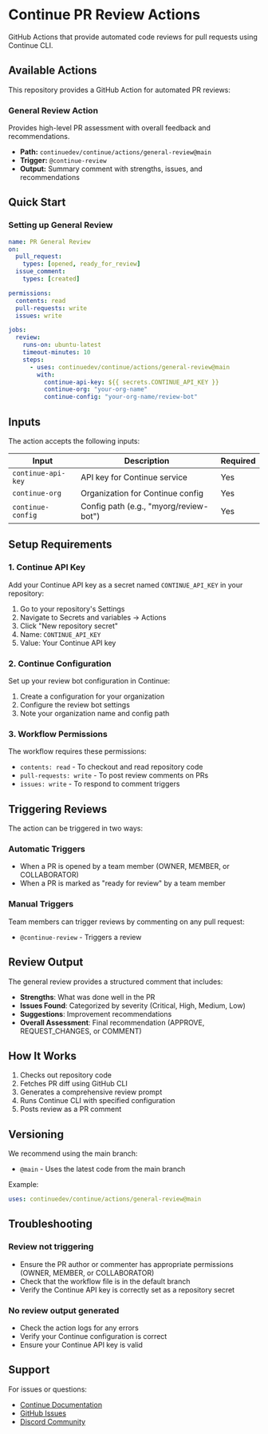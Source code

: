 # Continue PR Review Actions

GitHub Actions that provide automated code reviews for pull requests using Continue CLI.

## Available Actions

This repository provides a GitHub Action for automated PR reviews:

### General Review Action

Provides high-level PR assessment with overall feedback and recommendations.

- **Path:** `continuedev/continue/actions/general-review@main`
- **Trigger:** `@continue-review`
- **Output:** Summary comment with strengths, issues, and recommendations

## Quick Start

### Setting up General Review

```yaml
name: PR General Review
on:
  pull_request:
    types: [opened, ready_for_review]
  issue_comment:
    types: [created]

permissions:
  contents: read
  pull-requests: write
  issues: write

jobs:
  review:
    runs-on: ubuntu-latest
    timeout-minutes: 10
    steps:
      - uses: continuedev/continue/actions/general-review@main
        with:
          continue-api-key: ${{ secrets.CONTINUE_API_KEY }}
          continue-org: "your-org-name"
          continue-config: "your-org-name/review-bot"
```

## Inputs

The action accepts the following inputs:

| Input              | Description                            | Required |
| ------------------ | -------------------------------------- | -------- |
| `continue-api-key` | API key for Continue service           | Yes      |
| `continue-org`     | Organization for Continue config       | Yes      |
| `continue-config`  | Config path (e.g., "myorg/review-bot") | Yes      |

## Setup Requirements

### 1. Continue API Key

Add your Continue API key as a secret named `CONTINUE_API_KEY` in your repository:

1. Go to your repository's Settings
2. Navigate to Secrets and variables → Actions
3. Click "New repository secret"
4. Name: `CONTINUE_API_KEY`
5. Value: Your Continue API key

### 2. Continue Configuration

Set up your review bot configuration in Continue:

1. Create a configuration for your organization
2. Configure the review bot settings
3. Note your organization name and config path

### 3. Workflow Permissions

The workflow requires these permissions:

- `contents: read` - To checkout and read repository code
- `pull-requests: write` - To post review comments on PRs
- `issues: write` - To respond to comment triggers

## Triggering Reviews

The action can be triggered in two ways:

### Automatic Triggers

- When a PR is opened by a team member (OWNER, MEMBER, or COLLABORATOR)
- When a PR is marked as "ready for review" by a team member

### Manual Triggers

Team members can trigger reviews by commenting on any pull request:

- `@continue-review` - Triggers a review

## Review Output

The general review provides a structured comment that includes:

- **Strengths**: What was done well in the PR
- **Issues Found**: Categorized by severity (Critical, High, Medium, Low)
- **Suggestions**: Improvement recommendations
- **Overall Assessment**: Final recommendation (APPROVE, REQUEST_CHANGES, or COMMENT)

## How It Works

1. Checks out repository code
2. Fetches PR diff using GitHub CLI
3. Generates a comprehensive review prompt
4. Runs Continue CLI with specified configuration
5. Posts review as a PR comment

## Versioning

We recommend using the main branch:

- `@main` - Uses the latest code from the main branch

Example:

```yaml
uses: continuedev/continue/actions/general-review@main
```

## Troubleshooting

### Review not triggering

- Ensure the PR author or commenter has appropriate permissions (OWNER, MEMBER, or COLLABORATOR)
- Check that the workflow file is in the default branch
- Verify the Continue API key is correctly set as a repository secret

### No review output generated

- Check the action logs for any errors
- Verify your Continue configuration is correct
- Ensure your Continue API key is valid

## Support

For issues or questions:

- [Continue Documentation](https://docs.continue.dev)
- [GitHub Issues](https://github.com/continuedev/continue/issues)
- [Discord Community](https://discord.gg/vapESyrFmJ)
